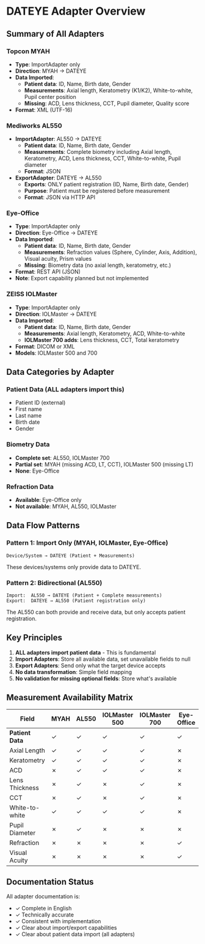 # DATEYE Adapter Overview

## Summary of All Adapters

### Topcon MYAH
- **Type**: ImportAdapter only
- **Direction**: MYAH → DATEYE
- **Data Imported**:
  - **Patient data**: ID, Name, Birth date, Gender
  - **Measurements**: Axial length, Keratometry (K1/K2), White-to-white, Pupil center position
  - **Missing**: ACD, Lens thickness, CCT, Pupil diameter, Quality score
- **Format**: XML (UTF-16)

### Mediworks AL550
- **ImportAdapter**: AL550 → DATEYE
  - **Patient data**: ID, Name, Birth date, Gender
  - **Measurements**: Complete biometry including Axial length, Keratometry, ACD, Lens thickness, CCT, White-to-white, Pupil diameter
  - **Format**: JSON
- **ExportAdapter**: DATEYE → AL550
  - **Exports**: ONLY patient registration (ID, Name, Birth date, Gender)
  - **Purpose**: Patient must be registered before measurement
  - **Format**: JSON via HTTP API

### Eye-Office
- **Type**: ImportAdapter only
- **Direction**: Eye-Office → DATEYE
- **Data Imported**:
  - **Patient data**: ID, Name, Birth date, Gender
  - **Measurements**: Refraction values (Sphere, Cylinder, Axis, Addition), Visual acuity, Prism values
  - **Missing**: Biometry data (no axial length, keratometry, etc.)
- **Format**: REST API (JSON)
- **Note**: Export capability planned but not implemented

### ZEISS IOLMaster
- **Type**: ImportAdapter only
- **Direction**: IOLMaster → DATEYE
- **Data Imported**:
  - **Patient data**: ID, Name, Birth date, Gender
  - **Measurements**: Axial length, Keratometry, ACD, White-to-white
  - **IOLMaster 700 adds**: Lens thickness, CCT, Total keratometry
- **Format**: DICOM or XML
- **Models**: IOLMaster 500 and 700

## Data Categories by Adapter

### Patient Data (ALL adapters import this)
- Patient ID (external)
- First name
- Last name
- Birth date
- Gender

### Biometry Data
- **Complete set**: AL550, IOLMaster 700
- **Partial set**: MYAH (missing ACD, LT, CCT), IOLMaster 500 (missing LT)
- **None**: Eye-Office

### Refraction Data
- **Available**: Eye-Office only
- **Not available**: MYAH, AL550, IOLMaster

## Data Flow Patterns

### Pattern 1: Import Only (MYAH, IOLMaster, Eye-Office)
```
Device/System → DATEYE (Patient + Measurements)
```
These devices/systems only provide data to DATEYE.

### Pattern 2: Bidirectional (AL550)
```
Import:  AL550 → DATEYE (Patient + Complete measurements)
Export:  DATEYE → AL550 (Patient registration only)
```
The AL550 can both provide and receive data, but only accepts patient registration.

## Key Principles

1. **ALL adapters import patient data** - This is fundamental
2. **Import Adapters**: Store all available data, set unavailable fields to null
3. **Export Adapters**: Send only what the target device accepts
4. **No data transformation**: Simple field mapping
5. **No validation for missing optional fields**: Store what's available

## Measurement Availability Matrix

| Field | MYAH | AL550 | IOLMaster 500 | IOLMaster 700 | Eye-Office |
|-------|------|-------|---------------|---------------|------------|
| **Patient Data** | ✓ | ✓ | ✓ | ✓ | ✓ |
| Axial Length | ✓ | ✓ | ✓ | ✓ | ✗ |
| Keratometry | ✓ | ✓ | ✓ | ✓ | ✗ |
| ACD | ✗ | ✓ | ✓ | ✓ | ✗ |
| Lens Thickness | ✗ | ✓ | ✗ | ✓ | ✗ |
| CCT | ✗ | ✓ | ✗ | ✓ | ✗ |
| White-to-white | ✓ | ✓ | ✓ | ✓ | ✗ |
| Pupil Diameter | ✗ | ✓ | ✗ | ✗ | ✗ |
| Refraction | ✗ | ✗ | ✗ | ✗ | ✓ |
| Visual Acuity | ✗ | ✗ | ✗ | ✗ | ✓ |

## Documentation Status

All adapter documentation is:
- ✓ Complete in English
- ✓ Technically accurate
- ✓ Consistent with implementation
- ✓ Clear about import/export capabilities
- ✓ Clear about patient data import (all adapters)